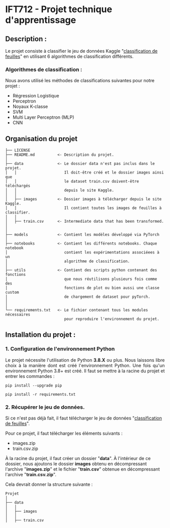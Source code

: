 IFT712 - Projet technique d'apprentissage
==============================

Description :
-------------
Le projet consiste à classifier le jeu de données Kaggle  "[classification de feuilles](https://www.kaggle.com/c/leaf-classification)" en utilisant 6 algorithmes de classification différents.

### Algorithmes de classification :
Nous avons utilisé les méthodes de classifications suivantes pour notre projet : 
- Régression Logistique
- Perceptron
- Noyaux K-classe
- SVM
- Multi Layer Perceptron (MLP)
- CNN 


Organisation du projet
------------

    ├── LICENSE
    ├── README.md          <- Description du projet.
    │
    ├── data               <- Le dossier data n'est pas inclus dans le projet.
    │   │                     Il doit-être créé et le dossier images ainsi que
    │   │                     le dataset train.csv doivent-être téléchargés 
    │   │                     depuis le site Kaggle.
    │   │
    │   ├── images         <- Dossier images à télécharger depuis le site Kaggle.
    │   │                     Il contient toutes les images de feuilles à classifier.
    │   │
    │   ├── train.csv      <- Intermediate data that has been transformed.
    │
    │
    ├── models             <- Contient les modèles développé via PyTorch
    │
    ├── notebooks          <- Contient les différents notebooks. Chaque notebook
    │                         contient les expérimentations associéees à un
    │                         algorithme de classification.
    │
    ├── utils              <- Contient des scripts python contenant des fonctions
    │                         que nous réutilisons plusieurs fois comme des
    │                         fonctions de plot ou bien aussi une classe custom
    │                         de chargement de dataset pour pyTorch.    
    │
    │
    └── requirements.txt   <- Le fichier contenant tous les modules nécessaires 
                              pour reproduire l'environnement du projet.


Installation du projet :
----------------------

### 1. Configuration de l'environnement Python

<div style="text-align: justify">
    Le projet nécessite l'utilisation de Python <b>3.8.X</b> ou plus.
    Nous laissons libre choix à la manière dont est créé l'environnement Python.
    Une fois qu'un environnement Python 3.8+ est créé.
    Il faut se mettre à la racine du projet et entrer les commandes :
</div>

```
pip install --upgrade pip
```
```
pip install -r requirements.txt
```

### 2. Récupérer le jeu de données.

Si ce n'est pas déjà fait, il faut télécharger le jeu de données "[classification de feuilles](https://www.kaggle.com/c/leaf-classification/data)".

Pour ce projet, il faut télécharger les éléments suivants :
- images.zip
- train.csv.zip

À la racine du projet, il faut créer un dossier "<b>data</b>". À l'intérieur de ce dossier, nous ajoutons le dossier <b>images</b> obtenu en décompressant l'archive "<b>images.zip</b>" et le fichier "<b>train.csv</b>" obtenue en décompressant l'archive "<b>train.csv.zip</b>".

Cela devrait donner la structure suivante :

    Projet
    │
    ├── data              
    │   │
    │   ├── images   
    │   │
    │   ├── train.csv 
